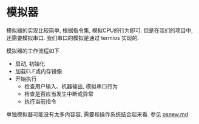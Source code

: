 # 模拟器

模拟器的实现比较简单, 根据指令集, 模拟CPU的行为即可.
但是在我们的项目中, 还需要模拟串口. 我们串口的模拟是通过 termios 实现的.

模拟器的工作流程如下

- 启动, 初始化
- 加载ELF或内存镜像
- 开始执行
  - 检查用户输入、机器输出, 模拟串口行为
  - 检查是否应当发生中断或异常
  - 执行当前指令

单独模拟器可能没有太多内容容, 需要和操作系统结合起来看. 参见 [osnew.md](osnew.md)

